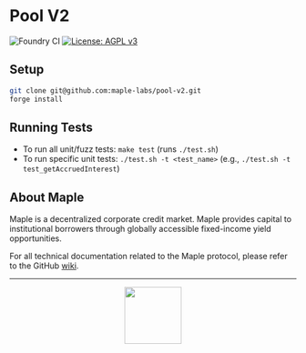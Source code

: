 # Pool V2

![Foundry CI](https://github.com/maple-labs/poolV2/actions/workflows/push-to-main.yaml/badge.svg) [![License: AGPL v3](https://img.shields.io/badge/License-AGPL%20v3-blue.svg)](https://www.gnu.org/licenses/agpl-3.0)

## Setup
```sh
git clone git@github.com:maple-labs/pool-v2.git
forge install
```

## Running Tests

- To run all unit/fuzz tests: `make test` (runs `./test.sh`)
- To run specific unit tests: `./test.sh -t <test_name>` (e.g., `./test.sh -t test_getAccruedInterest`)

## About Maple
Maple is a decentralized corporate credit market. Maple provides capital to institutional borrowers through globally accessible fixed-income yield opportunities.

For all technical documentation related to the Maple protocol, please refer to the GitHub [wiki](https://github.com/maple-labs/maple-core/wiki).

---

<p align="center">
  <img src="https://user-images.githubusercontent.com/44272939/116272804-33e78d00-a74f-11eb-97ab-77b7e13dc663.png" height="100" />
</p>
